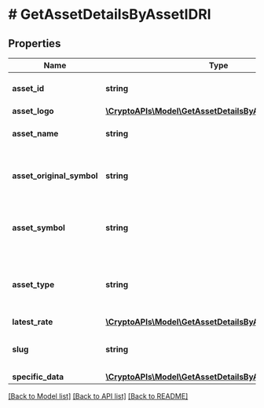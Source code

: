 # # GetAssetDetailsByAssetIDRI

## Properties

Name | Type | Description | Notes
------------ | ------------- | ------------- | -------------
**asset_id** | **string** | Defines the unique ID of the specific asset. |
**asset_logo** | [**\CryptoAPIs\Model\GetAssetDetailsByAssetIDRIAssetLogo**](GetAssetDetailsByAssetIDRIAssetLogo.md) |  |
**asset_name** | **string** | Specifies the name of the asset in question. |
**asset_original_symbol** | **string** | Specifies the asset&#39;s original symbol as introduced by its founders. |
**asset_symbol** | **string** | Specifies the asset&#39;s unique symbol in the Crypto APIs listings. |
**asset_type** | **string** | Defines the type of the supported asset. This could be either \&quot;crypto\&quot; or \&quot;fiat\&quot;. |
**latest_rate** | [**\CryptoAPIs\Model\GetAssetDetailsByAssetIDRILatestRate**](GetAssetDetailsByAssetIDRILatestRate.md) |  |
**slug** | **string** | Represents the asset&#x60;s unique slug string in Crypto APIs listings. | [optional]
**specific_data** | [**\CryptoAPIs\Model\GetAssetDetailsByAssetIDRIS**](GetAssetDetailsByAssetIDRIS.md) |  |

[[Back to Model list]](../../README.md#models) [[Back to API list]](../../README.md#endpoints) [[Back to README]](../../README.md)
